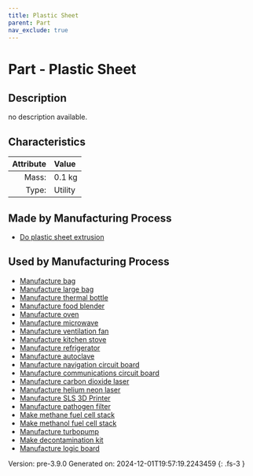```yaml
---
title: Plastic Sheet
parent: Part
nav_exclude: true
---
```

# Part - Plastic Sheet

## Description
no description available.

## Characteristics

| Attribute      | Value |
|--------:|:------|
|Mass:|0.1 kg|
|Type:|Utility|

## Made by Manufacturing Process

- [Do plastic sheet extrusion](../process/do-plastic-sheet-extrusion.html)

## Used by Manufacturing Process

- [Manufacture bag](../process/manufacture-bag.html)
- [Manufacture large bag](../process/manufacture-large-bag.html)
- [Manufacture thermal bottle](../process/manufacture-thermal-bottle.html)
- [Manufacture food blender](../process/manufacture-food-blender.html)
- [Manufacture oven](../process/manufacture-oven.html)
- [Manufacture microwave](../process/manufacture-microwave.html)
- [Manufacture ventilation fan](../process/manufacture-ventilation-fan.html)
- [Manufacture kitchen stove](../process/manufacture-kitchen-stove.html)
- [Manufacture refrigerator](../process/manufacture-refrigerator.html)
- [Manufacture autoclave](../process/manufacture-autoclave.html)
- [Manufacture navigation circuit board](../process/manufacture-navigation-circuit-board.html)
- [Manufacture communications circuit board](../process/manufacture-communications-circuit-board.html)
- [Manufacture carbon dioxide laser](../process/manufacture-carbon-dioxide-laser.html)
- [Manufacture helium neon laser](../process/manufacture-helium-neon-laser.html)
- [Manufacture SLS 3D Printer](../process/manufacture-sls-3d-printer.html)
- [Manufacture pathogen filter](../process/manufacture-pathogen-filter.html)
- [Make methane fuel cell stack](../process/make-methane-fuel-cell-stack.html)
- [Make methanol fuel cell stack](../process/make-methanol-fuel-cell-stack.html)
- [Manufacture turbopump](../process/manufacture-turbopump.html)
- [Make decontamination kit](../process/make-decontamination-kit.html)
- [Manufacture logic board](../process/manufacture-logic-board.html)


Version: pre-3.9.0 Generated on: 2024-12-01T19:57:19.2243459
{: .fs-3 }

